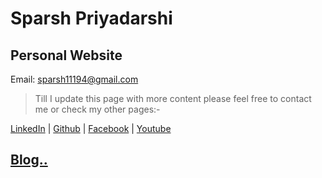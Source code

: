 # Sparsh Priyadarshi
## Personal Website 
Email: sparsh11194@gmail.com

  > Till I update this page with more content please feel free to contact me or check my other pages:- 

[LinkedIn]() | [Github]() | [Facebook]() | [Youtube]()
## [Blog..]()
